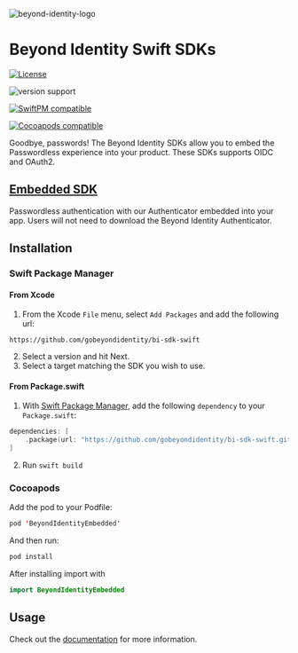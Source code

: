 ![beyond-identity-logo](https://user-images.githubusercontent.com/6578679/172954923-7a0c741a-8ee6-4ba3-a610-1b073f3eec59.png)

# Beyond Identity Swift SDKs
[![License](https://img.shields.io/badge/License-Apache%202.0-blue.svg)](https://opensource.org/licenses/Apache-2.0)

![version support](https://img.shields.io/badge/Version%20Support-iOS%2013%20and%20above-blueviolet)

[![SwiftPM compatible](https://img.shields.io/badge/SwiftPM-compatible-brightgreen.svg?style=flat)](https://swift.org/package-manager)

[![Cocoapods compatible](https://img.shields.io/badge/Cocoapods-compatible-brightgreen.svg?style=flat)](https://cocoapods.org)

Goodbye, passwords! The Beyond Identity SDKs allow you to embed the Passwordless experience into your product. These SDKs supports OIDC and OAuth2.

## [Embedded SDK](https://developer.beyondidentity.com/docs/swift-sdks/embedded-sdk)

Passwordless authentication with our Authenticator embedded into your app. Users will not need to download the Beyond Identity Authenticator.

## Installation

### Swift Package Manager

#### From Xcode

1. From the Xcode `File` menu, select `Add Packages` and add the following url:

```
https://github.com/gobeyondidentity/bi-sdk-swift
```

2. Select a version and hit Next.
3. Select a target matching the SDK you wish to use.

#### From Package.swift

1. With [Swift Package Manager](https://swift.org/package-manager),
   add the following `dependency` to your `Package.swift`:

```swift
dependencies: [
    .package(url: "https://github.com/gobeyondidentity/bi-sdk-swift.git", from: [version])
]
```

2. Run `swift build`

### Cocoapods

Add the pod to your Podfile:

```swift 
pod 'BeyondIdentityEmbedded'
```

And then run:
```swift 
pod install
```

After installing import with
```swift
import BeyondIdentityEmbedded
```


## Usage

Check out the [documentation](https://developer.beyondidentity.com) for more information.
